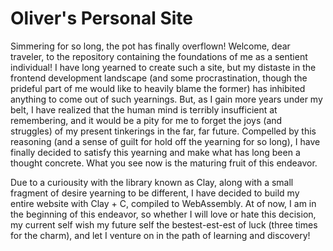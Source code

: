 # Oliver's Personal Site

Simmering for so long, the pot has finally overflown! Welcome, dear traveler, to the repository containing the foundations of me as a sentient individual! I have long yearned to create such a site, but my distaste in the frontend development landscape (and some procrastination, though the prideful part of me would like to heavily blame the former) has inhibited anything to come out of such yearnings. But, as I gain more years under my belt, I have realized that the human mind is terribly insufficient at remembering, and it would be a pity for me to forget the joys (and struggles) of my present tinkerings in the far, far future. Compelled by this reasoning (and a sense of guilt for hold off the yearning for so long), I have finally decided to satisfy this yearning and make what has long been a thought concrete. What you see now is the maturing fruit of this endeavor.

Due to a curiousity with the library known as Clay, along with a small fragment of desire yearning to be different, I have decided to build my entire website with Clay + C, compiled to WebAssembly. At of now, I am in the beginning of this endeavor, so whether I will love or hate this decision, my current self wish my future self the bestest-est-est of luck (three times for the charm), and let I venture on in the path of learning and discovery!
